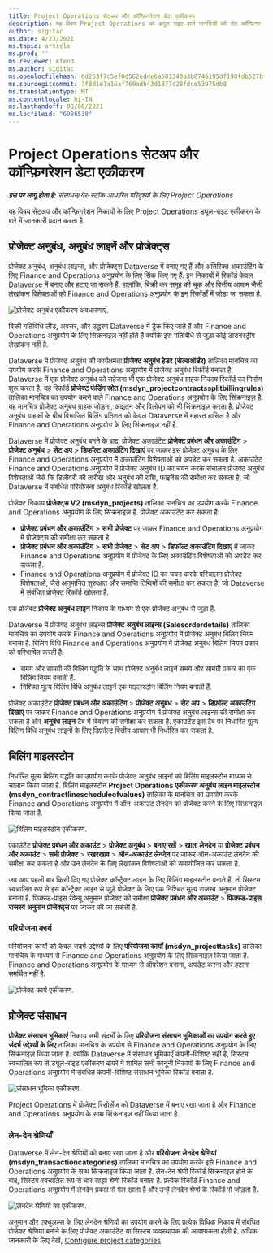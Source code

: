 ```yaml
---
title: Project Operations सेटअप और कॉन्फ़िगरेशन डेटा एकीकरण
description: यह विषय Project Operations को ड्यूल-राइट वाले मानचित्रों को सेट कॉन्फ़िगर करने के बारे में जानकारी प्रदान करता है.
author: sigitac
ms.date: 4/23/2021
ms.topic: article
ms.prod: ''
ms.reviewer: kfend
ms.author: sigitac
ms.openlocfilehash: 6d263f7c5ef0d562edde6a603340a3b8746195df190fdb527bfa40297f68eed2
ms.sourcegitcommit: 7f8d1e7a16af769adb43d1877c28fdce53975db8
ms.translationtype: MT
ms.contentlocale: hi-IN
ms.lasthandoff: 08/06/2021
ms.locfileid: "6986538"
---
```

# <a name="project-operations-setup-and-configuration-data-integration"></a>Project Operations सेटअप और कॉन्फ़िगरेशन डेटा एकीकरण

_**इस पर लागू होता है:** संसाधन/गैर-स्टॉक आधारित परिदृश्यों के लिए Project Operations_

यह विषय सेटअप और कॉन्फ़िगरेशन निकायों के लिए Project Operations ड्यूल-राइट एकीकरण के बारे में जानकारी प्रदान करता है.

## <a name="project-contracts-contract-lines-and-projects"></a>प्रोजेक्ट अनुबंध, अनुबंध लाइनें और प्रोजेक्ट्स

प्रोजेक्ट अनुबंध, अनुबंध लाइन्स, और प्रोजेक्ट्स Dataverse में बनाए गए हैं और अतिरिक्त अकाउंटिंग के लिए Finance and Operations अनुप्रयोग के लिए सिंक किए गए हैं. इन निकायों में रिकॉर्ड केवल Dataverse में बनाए और हटाए जा सकते हैं. हालांकि, बिक्री कर समूह की चूक और वित्तीय आयाम जैसी लेखांकन विशेषताओं को Finance and Operations अनुप्रयोग के इन रिकॉर्डों में जोड़ा जा सकता है.

  ![प्रोजेक्ट अनुबंध एकीकरण अवधारणाएं.](./media/1ProjectContract.jpg)

बिक्री गतिविधि लीड, अवसर, और उद्धरण Dataverse में ट्रैक किए जाते हैं और Finance and Operations अनुप्रयोग के लिए सिंक्रनाइज़ नहीं होते हैं क्योंकि इस गतिविधि से जुड़ा कोई डाउनस्ट्रीम लेखांकन नहीं है.

Dataverse में प्रोजेक्ट अनुबंध की कार्यक्षमता **प्रोजेक्ट अनुबंध हेडर (सेल्सऑर्डर)** तालिका मानचित्र का उपयोग करके Finance and Operations अनुप्रयोग में प्रोजेक्ट अनुबंध रिकॉर्ड बनाता है. Dataverse में एक प्रोजेक्ट अनुबंध को सहेजना भी एक प्रोजेक्ट अनुबंध ग्राहक निकाय रिकॉर्ड का निर्माण शुरू करता है. यह रिकॉर्ड **प्रोजेक्ट फंडिंग स्रोत (msdyn\_projectcontractssplitbillingrules)** तालिका मानचित्र का उपयोग करने वाले Finance and Operations अनुप्रयोग के लिए सिंक्रनाइज़ है. यह मानचित्र प्रोजेक्ट अनुबंध ग्राहक जोड़ना, अद्यतन और विलोपन को भी सिंक्रनाइज़ करता है. प्रोजेक्ट अनुबंध ग्राहकों के बीच विभाजित बिलिंग प्रतिशत को केवल Dataverse में महारत हासिल है और Finance and Operations अनुप्रयोग के लिए सिंक्रनाइज़ नहीं है.

Dataverse में प्रोजेक्ट अनुबंध बनने के बाद, प्रोजेक्ट अकाउंटेंट **प्रोजेक्ट प्रबंधन और अकाउंटिंग** > **प्रोजेक्ट अनुबंध** > **सेट अप** > **डिफॉल्ट अकाउंटिंग दिखाएं** पर जाकर इस प्रोजेक्ट अनुबंध के लिए Finance and Operations अनुप्रयोग में अकाउंटिंग विशेषताओं को अपडेट कर सकता है. अकाउंटेट Finance and Operations अनुप्रयोग में प्रोजेक्ट अनुबंध ID का चयन करके संचालन प्रोजेक्ट अनुबंध विशेषताओं जैसे कि डिलीवरी की तारीख और अनुबंध की राशि, फाइनेंस की समीक्षा कर सकता है, जो Dataverse में संबंधित परियोजना अनुबंध रिकॉर्ड खोलता है.

प्रोजेक्ट निकाय **प्रोजेक्ट्स V2 (msdyn\_projects)** तालिका मानचित्र का उपयोग करके Finance and Operations अनुप्रयोग के लिए सिंक्रनाइज़ है. प्रोजेक्ट अकाउंटेंट कर सकता है:

  - **प्रोजेक्ट प्रबंधन और अकाउंटिंग** > **सभी प्रोजेक्ट** पर जाकर Finance and Operations अनुप्रयोग में प्रोजेक्ट्स की समीक्षा कर सकता है. 
  - **प्रोजेक्ट प्रबंधन और अकाउंटिंग** > **सभी प्रोजेक्ट** > **सेट अप** > **डिफ़ॉल्ट अकाउंटिंग दिखाएं** में जाकर Finance and Operations अनुप्रयोग में प्रोजेक्ट के लिए अकाउंटिंग विशेषताओं को अपडेट कर सकता है.  
  - Finance and Operations अनुप्रयोग में प्रोजेक्ट ID का चयन करके परिचालन प्रोजेक्ट विशेषताओं, जैसे अनुमानित शुरुआत और समाप्ति तिथियों की समीक्षा कर सकता है, जो Dataverse में संबंधित प्रोजेक्ट रिकॉर्ड खोलता है.

एक प्रोजेक्ट **प्रोजेक्ट अनुबंध लाइन** निकाय के माध्यम से एक प्रोजेक्ट अनुबंध से जुड़ा है.

Dataverse में प्रोजेक्ट अनुबंध लाइन्स **प्रोजेक्ट अनुबंध लाइन्स (Salesorderdetails)** तालिका मानचित्र का उपयोग करके Finance and Operations अनुप्रयोग में प्रोजेक्ट अनुबंध बिलिंग नियम बनाता है. बिलिंग विधि Finance and Operations अनुप्रयोग में प्रोजेक्ट अनुबंध बिलिंग नियम प्रकार को परिभाषित करती है:

  - समय और सामग्री की बिलिंग पद्धति के साथ प्रोजेक्ट अनुबंध लाइनें समय और सामग्री प्रकार का एक बिलिंग नियम बनाती हैं.
  - निश्चित मूल्य बिलिंग विधि अनुबंध लाइनें एक माइलस्टोन बिलिंग नियम बनाती हैं.

प्रोजेक्ट अकाउंटेंट **प्रोजेक्ट प्रबंधन और अकाउंटिंग** > **प्रोजेक्ट अनुबंध** > **सेट अप** > **डिफ़ॉल्ट अकाउंटिंग दिखाएं** पर जाकर Finance and Operations अनुप्रयोग में प्रोजेक्ट अनुबंध लाइन्स की समीक्षा कर सकता है और **अनुबंध लाइन** टैब में विवरण की समीक्षा कर सकता है. एकाउंटेंट इस टैब पर निर्धारित मूल्य बिलिंग विधि अनुबंध लाइनों के लिए डिफ़ॉल्ट वित्तीय आयाम भी निर्धारित कर सकता है.

## <a name="billing-milestones"></a>बिलिंग माइलस्टोन

निर्धारित मूल्य बिलिंग पद्धति का उपयोग करके प्रोजेक्ट अनुबंध लाइनों को बिलिंग माइलस्टोन माध्यम से चालान किया जाता है. बिलिंग माइलस्टोन **Project Operations एकीकरण अनुबंध लाइन माइलस्टोन (msdyn\_contractlinescheduleofvalues)** तालिका के मानचित्र का उपयोग करके Finance and Operations अनुप्रयोग में ऑन-अकाउंट लेनदेन को प्रोजेक्ट करने के लिए सिंक्रनाइज़ किया जाता है.

  ![बिलिंग माइलस्टोन एकीकरण.](./media/2Milestones.jpg)

एकाउंटेंट **प्रोजेक्ट प्रबंधन और अकाउंट** > **प्रोजेक्ट अनुबंध** > **बनाए रखें** > **खाता लेनदेन** या **प्रोजेक्ट प्रबंधन और अकाउंट** > **सभी प्रोजेक्ट** > **रखरखाव** > **ऑन-अकाउंट लेनदेन** पर जाकर ऑन-अकाउंट लेनदेन की समीक्षा कर सकता है और उन लेनदेन के लिए लेखांकन विशेषताओं को समायोजित कर सकता है.

जब आप पहली बार किसी दिए गए प्रोजेक्ट कॉन्ट्रैक्ट लाइन के लिए बिलिंग माइलस्टोन बनाते हैं, तो सिस्टम स्वचालित रूप से इस कॉन्ट्रैक्ट लाइन से जुड़े प्रोजेक्ट के लिए एक निश्चित मूल्य राजस्व अनुमान प्रोजेक्ट बनाता है. फिक्स्ड-प्राइस रेवेन्यू अनुमान प्रोजेक्ट की समीक्षा **प्रोजेक्ट प्रबंधन और अकाउंट** > **फिक्स्ड-प्राइस राजस्व अनुमान प्रोजेक्ट्स** पर जाकर की जा सकती है.

### <a name="project-tasks"></a>परियोजना कार्य

परियोजना कार्यों को केवल संदर्भ उद्देश्यों के लिए **परियोजना कार्यों (msdyn\_projecttasks)** तालिका मानचित्र के माध्यम से Finance and Operations अनुप्रयोग के लिए सिंक्रनाइज़ किया जाता है. Finance and Operations अनुप्रयोग के माध्यम से ऑपरेशन बनाना, अपडेट करना और हटाना समर्थित नहीं है.

  ![प्रोजेक्ट कार्य एकीकरण.](./media/3Tasks.jpg)

## <a name="project-resources"></a>प्रोजेक्ट संसाधन

**प्रोजेक्ट संसाधन भूमिकाएं** निकाय सभी संदर्भों के लिए **परियोजना संसाधन भूमिकाओं का उपयोग करते हुए संदर्भ उद्देश्यों के लिए** तालिका मानचित्र के उपयोग से Finance and Operations अनुप्रयोग के लिए सिंक्रनाइज़ किया जाता है. क्योंकि Dataverse में संसाधन भूमिकाएँ कंपनी-विशिष्ट नहीं हैं, सिस्टम स्वचालित रूप से ड्यूल-राइट एकीकरण दायरे में शामिल सभी कानूनी निकायों के लिए Finance and Operations अनुप्रयोग में संबंधित कंपनी-विशिष्ट संसाधन भूमिका रिकॉर्ड बनाता है.

![संसाधन भूमिका एकीकरण.](./media/5Resources.jpg)

Project Operations में प्रोजेक्ट रिसोर्सेज को Dataverse में बनाए रखा जाता है और Finance and Operations अनुप्रयोग के साथ सिंक्रनाइज नहीं किया जाता है.

### <a name="transaction-categories"></a>लेन-देन श्रेणियाँ

Dataverse में लेन-देन श्रेणियों को बनाए रखा जाता है और **परियोजना लेनदेन श्रेणियां (msdyn\_transactioncategories)** तालिका मानचित्र का उपयोग करके इसे Finance and Operations अनुप्रयोग के साथ सिंक्रनाइज किया जाता है. लेन-देन श्रेणी रिकॉर्ड सिंक्रनाइज़ होने के बाद, सिस्टम स्वचालित रूप से चार साझा श्रेणी रिकॉर्ड बनाता है. प्रत्येक रिकॉर्ड Finance and Operations अनुप्रयोग में लेनदेन प्रकार से मेल खाता है और उन्हें लेनदेन श्रेणी के रिकॉर्ड से जोड़ता है.

![लेनदेन श्रेणियों का एकीकरण.](./media/4TransactionCategories.jpg)

अनुमान और एक्चुअल्स के लिए लेनदेन श्रेणियों का उपयोग करने के लिए प्रत्येक विधिक निकाय में संबंधित प्रोजेक्ट श्रेणियां बनाने के लिए प्रोजेक्ट अकाउंटेंट या सिस्टम व्यवस्थापक की आवश्यकता होती है. अधिक जानकारी के लिए देखें, [Configure project categories](../project-accounting/configure-project-categories.md).
